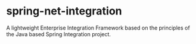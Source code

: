 spring-net-integration
======================

A lightweight Enterprise Integration Framework based on the principles of the Java based Spring Integration project.
